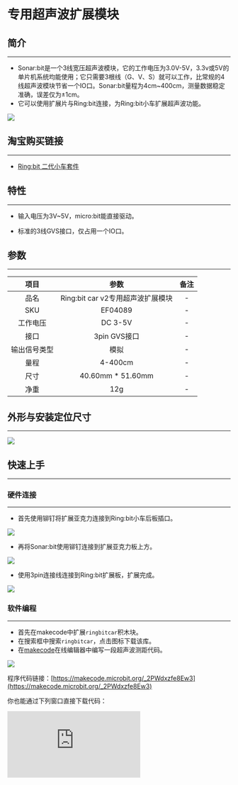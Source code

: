 ﻿---
sidebar_position: 3
sidebar_label: 专用超声波扩展模块
---

# 专用超声波扩展模块

## 简介
---
- Sonar:bit是一个3线宽压超声波模块，它的工作电压为3.0V-5V，3.3v或5V的单片机系统均能使用；它只需要3根线（G、V、S）就可以工作，比常规的4线超声波模块节省一个IO口。Sonar:bit量程为4cm~400cm，测量数据稳定准确，误差仅为±1cm。
- 它可以使用扩展片与Ring:bit连接，为Ring:bit小车扩展超声波功能。

![](https://wiki-media-ef.oss-cn-hongkong.aliyuncs.com//images/ring_bit_v2_sonar_01.jpg)


## 淘宝购买链接
---
- [Ring:bit 二代小车套件](https://item.taobao.com/item.htm?ft=t&id=608540718403)


## 特性
---
- 输入电压为3V~5V，micro:bit能直接驱动。

- 标准的3线GVS接口，仅占用一个IO口。

## 参数
---

 项目 | 参数 | 备注
 :-: | :-: |:-:
 品名|Ring:bit car v2专用超声波扩展模块|-
 SKU|EF04089|-
 工作电压|DC 3-5V|-
 接口|3pin GVS接口|-
 输出信号类型|模拟|-
 量程|4-400cm|-
 尺寸|40.60mm * 51.60mm|-
 净重|12g|-


## 外形与安装定位尺寸
---

![](https://wiki-media-ef.oss-cn-hongkong.aliyuncs.com//images/ring_bit_v2_sonar_02.jpg)

## 快速上手
---
### 硬件连接
---

- 首先使用铆钉将扩展亚克力连接到Ring:bit小车后板插口。

![](https://wiki-media-ef.oss-cn-hongkong.aliyuncs.com//images/ring_bit_v2_sonar_03.jpg)

- 再将Sonar:bit使用铆钉连接到扩展亚克力板上方。

![](https://wiki-media-ef.oss-cn-hongkong.aliyuncs.com//images/ring_bit_v2_sonar_04.jpg)

- 使用3pin连接线连接到Ring:bit扩展板，扩展完成。

![](https://wiki-media-ef.oss-cn-hongkong.aliyuncs.com//images/ring_bit_v2_sonar_05.jpg)

### 软件编程
---

- 首先在makecode中扩展`ringbitcar`积木块。
- 在搜索框中搜索`ringbitcar`，点击图标下载该库。
- 在[makecode](https://makecode.microbit.org/)在线编辑器中编写一段超声波测距代码。


![](https://wiki-media-ef.oss-cn-hongkong.aliyuncs.com//images/ring_bit_v2_sonar_06.png)

 程序代码链接：[https://makecode.microbit.org/_2PWdxzfe8Ew3](https://makecode.microbit.org/_2PWdxzfe8Ew3)

 你也能通过下列窗口直接下载代码：

 <div
    style={{
        position: 'relative',
        paddingBottom: '60%',
        overflow: 'hidden',
    }}
>
    <iframe
        src="https://makecode.microbit.org/_2PWdxzfe8Ew3"
        frameborder="0"
        sandbox="allow-popups allow-forms allow-scripts allow-same-origin"
        style={{
            position: 'absolute',
            width: '100%',
            height: '100%',
        }}
    />
</div>

### 结果
---

- LED 点阵显示屏显示超声波返回的厘米数值

## 相关文档
---
[案例10:防撞小车](http://www.elecfreaks.com/learn-cn/microbitKit/ring_bit_v2/ring_bit_car_v2_case_10.html)
